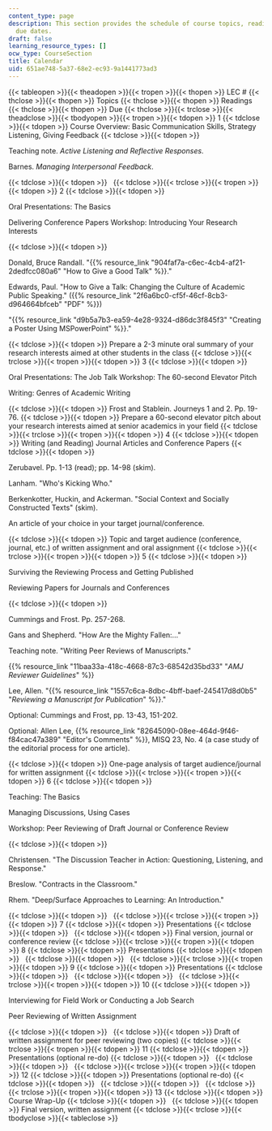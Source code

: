 ```yaml
---
content_type: page
description: This section provides the schedule of course topics, readings, and assignment
  due dates.
draft: false
learning_resource_types: []
ocw_type: CourseSection
title: Calendar
uid: 651ae748-5a37-68e2-ec93-9a1441773ad3
---
```

{{< tableopen >}}{{< theadopen >}}{{< tropen >}}{{< thopen >}}
LEC #
{{< thclose >}}{{< thopen >}}
Topics
{{< thclose >}}{{< thopen >}}
Readings
{{< thclose >}}{{< thopen >}}
Due
{{< thclose >}}{{< trclose >}}{{< theadclose >}}{{< tbodyopen >}}{{< tropen >}}{{< tdopen >}}
1
{{< tdclose >}}{{< tdopen >}}
Course Overview: Basic Communication Skills, Strategy Listening, Giving Feedback
{{< tdclose >}}{{< tdopen >}}

Teaching note. *Active Listening and Reflective Responses*.

Barnes. *Managing Interpersonal Feedback*.

{{< tdclose >}}{{< tdopen >}}
 
{{< tdclose >}}{{< trclose >}}{{< tropen >}}{{< tdopen >}}
2
{{< tdclose >}}{{< tdopen >}}

Oral Presentations: The Basics

Delivering Conference Papers Workshop: Introducing Your Research Interests

{{< tdclose >}}{{< tdopen >}}

Donald, Bruce Randall. "{{% resource_link "904faf7a-c6ec-4cb4-af21-2dedfcc080a6" "How to Give a Good Talk" %}}."

Edwards, Paul. "How to Give a Talk: Changing the Culture of Academic Public Speaking." ({{% resource_link "2f6a6bc0-cf5f-46cf-8cb3-d964664bfceb" "PDF" %}})

"{{% resource_link "d9b5a7b3-ea59-4e28-9324-d86dc3f845f3" "Creating a Poster Using MSPowerPoint" %}}."

{{< tdclose >}}{{< tdopen >}}
Prepare a 2-3 minute oral summary of your research interests aimed at other students in the class
{{< tdclose >}}{{< trclose >}}{{< tropen >}}{{< tdopen >}}
3
{{< tdclose >}}{{< tdopen >}}

Oral Presentations: The Job Talk Workshop: The 60-second Elevator Pitch

Writing: Genres of Academic Writing

{{< tdclose >}}{{< tdopen >}}
Frost and Stablein. Journeys 1 and 2. Pp. 19-76.
{{< tdclose >}}{{< tdopen >}}
Prepare a 60-second elevator pitch about your research interests aimed at senior academics in your field
{{< tdclose >}}{{< trclose >}}{{< tropen >}}{{< tdopen >}}
4
{{< tdclose >}}{{< tdopen >}}
Writing (and Reading) Journal Articles and Conference Papers
{{< tdclose >}}{{< tdopen >}}

Zerubavel. Pp. 1-13 (read); pp. 14-98 (skim).

Lanham. "Who's Kicking Who."

Berkenkotter, Huckin, and Ackerman. "Social Context and Socially Constructed Texts" (skim).

An article of your choice in your target journal/conference.

{{< tdclose >}}{{< tdopen >}}
Topic and target audience (conference, journal, etc.) of written assignment and oral assignment
{{< tdclose >}}{{< trclose >}}{{< tropen >}}{{< tdopen >}}
5
{{< tdclose >}}{{< tdopen >}}

Surviving the Reviewing Process and Getting Published

Reviewing Papers for Journals and Conferences

{{< tdclose >}}{{< tdopen >}}

Cummings and Frost. Pp. 257-268.

Gans and Shepherd. "How Are the Mighty Fallen:…"

Teaching note. "Writing Peer Reviews of Manuscripts."

{{% resource_link "11baa33a-418c-4668-87c3-68542d35bd33" "*AMJ Reviewer Guidelines*" %}}

Lee, Allen. "{{% resource_link "1557c6ca-8dbc-4bff-baef-245417d8d0b5" "*Reviewing a Manuscript for Publication*" %}}."

Optional: Cummings and Frost, pp. 13-43, 151-202.

Optional: Allen Lee, {{% resource_link "82645090-08ee-464d-9f46-f84cac47a389" "Editor's Comments" %}}, MISQ 23, No. 4 (a case study of the editorial process for one article).

{{< tdclose >}}{{< tdopen >}}
One-page analysis of target audience/journal for written assignment
{{< tdclose >}}{{< trclose >}}{{< tropen >}}{{< tdopen >}}
6
{{< tdclose >}}{{< tdopen >}}

Teaching: The Basics

Managing Discussions, Using Cases

Workshop: Peer Reviewing of Draft Journal or Conference Review

{{< tdclose >}}{{< tdopen >}}

Christensen. "The Discussion Teacher in Action: Questioning, Listening, and Response."

Breslow. "Contracts in the Classroom."

Rhem. "Deep/Surface Approaches to Learning: An Introduction."

{{< tdclose >}}{{< tdopen >}}
 
{{< tdclose >}}{{< trclose >}}{{< tropen >}}{{< tdopen >}}
7
{{< tdclose >}}{{< tdopen >}}
Presentations
{{< tdclose >}}{{< tdopen >}}
 
{{< tdclose >}}{{< tdopen >}}
Final version, journal or conference review
{{< tdclose >}}{{< trclose >}}{{< tropen >}}{{< tdopen >}}
8
{{< tdclose >}}{{< tdopen >}}
Presentations
{{< tdclose >}}{{< tdopen >}}
 
{{< tdclose >}}{{< tdopen >}}
 
{{< tdclose >}}{{< trclose >}}{{< tropen >}}{{< tdopen >}}
9
{{< tdclose >}}{{< tdopen >}}
Presentations
{{< tdclose >}}{{< tdopen >}}
 
{{< tdclose >}}{{< tdopen >}}
 
{{< tdclose >}}{{< trclose >}}{{< tropen >}}{{< tdopen >}}
10
{{< tdclose >}}{{< tdopen >}}

Interviewing for Field Work or Conducting a Job Search

Peer Reviewing of Written Assignment

{{< tdclose >}}{{< tdopen >}}
 
{{< tdclose >}}{{< tdopen >}}
Draft of written assignment for peer reviewing (two copies)
{{< tdclose >}}{{< trclose >}}{{< tropen >}}{{< tdopen >}}
11
{{< tdclose >}}{{< tdopen >}}
Presentations (optional re-do)
{{< tdclose >}}{{< tdopen >}}
 
{{< tdclose >}}{{< tdopen >}}
 
{{< tdclose >}}{{< trclose >}}{{< tropen >}}{{< tdopen >}}
12
{{< tdclose >}}{{< tdopen >}}
Presentations (optional re-do)
{{< tdclose >}}{{< tdopen >}}
 
{{< tdclose >}}{{< tdopen >}}
 
{{< tdclose >}}{{< trclose >}}{{< tropen >}}{{< tdopen >}}
13
{{< tdclose >}}{{< tdopen >}}
Course Wrap-Up
{{< tdclose >}}{{< tdopen >}}
 
{{< tdclose >}}{{< tdopen >}}
Final version, written assignment
{{< tdclose >}}{{< trclose >}}{{< tbodyclose >}}{{< tableclose >}}